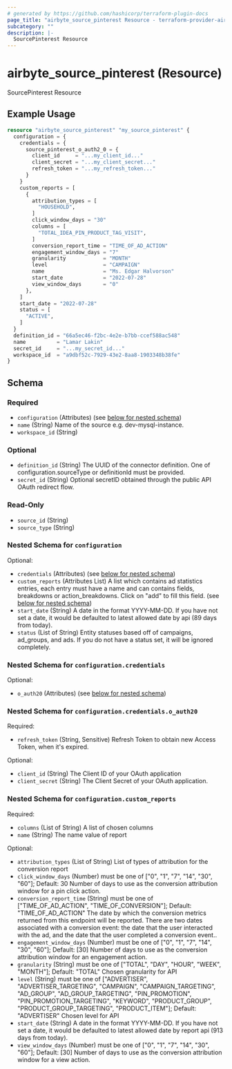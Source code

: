 ```yaml
---
# generated by https://github.com/hashicorp/terraform-plugin-docs
page_title: "airbyte_source_pinterest Resource - terraform-provider-airbyte"
subcategory: ""
description: |-
  SourcePinterest Resource
---
```


# airbyte_source_pinterest (Resource)

SourcePinterest Resource

## Example Usage

```terraform
resource "airbyte_source_pinterest" "my_source_pinterest" {
  configuration = {
    credentials = {
      source_pinterest_o_auth2_0 = {
        client_id     = "...my_client_id..."
        client_secret = "...my_client_secret..."
        refresh_token = "...my_refresh_token..."
      }
    }
    custom_reports = [
      {
        attribution_types = [
          "HOUSEHOLD",
        ]
        click_window_days = "30"
        columns = [
          "TOTAL_IDEA_PIN_PRODUCT_TAG_VISIT",
        ]
        conversion_report_time = "TIME_OF_AD_ACTION"
        engagement_window_days = "7"
        granularity            = "MONTH"
        level                  = "CAMPAIGN"
        name                   = "Ms. Edgar Halvorson"
        start_date             = "2022-07-28"
        view_window_days       = "0"
      },
    ]
    start_date = "2022-07-28"
    status = [
      "ACTIVE",
    ]
  }
  definition_id = "66a5ec46-f2bc-4e2e-b7bb-ccef588ac548"
  name          = "Lamar Lakin"
  secret_id     = "...my_secret_id..."
  workspace_id  = "a9dbf52c-7929-43e2-8aa8-1903348b38fe"
}
```

<!-- schema generated by tfplugindocs -->
## Schema

### Required

- `configuration` (Attributes) (see [below for nested schema](#nestedatt--configuration))
- `name` (String) Name of the source e.g. dev-mysql-instance.
- `workspace_id` (String)

### Optional

- `definition_id` (String) The UUID of the connector definition. One of configuration.sourceType or definitionId must be provided.
- `secret_id` (String) Optional secretID obtained through the public API OAuth redirect flow.

### Read-Only

- `source_id` (String)
- `source_type` (String)

<a id="nestedatt--configuration"></a>
### Nested Schema for `configuration`

Optional:

- `credentials` (Attributes) (see [below for nested schema](#nestedatt--configuration--credentials))
- `custom_reports` (Attributes List) A list which contains ad statistics entries, each entry must have a name and can contains fields, breakdowns or action_breakdowns. Click on "add" to fill this field. (see [below for nested schema](#nestedatt--configuration--custom_reports))
- `start_date` (String) A date in the format YYYY-MM-DD. If you have not set a date, it would be defaulted to latest allowed date by api (89 days from today).
- `status` (List of String) Entity statuses based off of campaigns, ad_groups, and ads. If you do not have a status set, it will be ignored completely.

<a id="nestedatt--configuration--credentials"></a>
### Nested Schema for `configuration.credentials`

Optional:

- `o_auth20` (Attributes) (see [below for nested schema](#nestedatt--configuration--credentials--o_auth20))

<a id="nestedatt--configuration--credentials--o_auth20"></a>
### Nested Schema for `configuration.credentials.o_auth20`

Required:

- `refresh_token` (String, Sensitive) Refresh Token to obtain new Access Token, when it's expired.

Optional:

- `client_id` (String) The Client ID of your OAuth application
- `client_secret` (String) The Client Secret of your OAuth application.



<a id="nestedatt--configuration--custom_reports"></a>
### Nested Schema for `configuration.custom_reports`

Required:

- `columns` (List of String) A list of chosen columns
- `name` (String) The name value of report

Optional:

- `attribution_types` (List of String) List of types of attribution for the conversion report
- `click_window_days` (Number) must be one of ["0", "1", "7", "14", "30", "60"]; Default: 30
Number of days to use as the conversion attribution window for a pin click action.
- `conversion_report_time` (String) must be one of ["TIME_OF_AD_ACTION", "TIME_OF_CONVERSION"]; Default: "TIME_OF_AD_ACTION"
The date by which the conversion metrics returned from this endpoint will be reported. There are two dates associated with a conversion event: the date that the user interacted with the ad, and the date that the user completed a conversion event..
- `engagement_window_days` (Number) must be one of ["0", "1", "7", "14", "30", "60"]; Default: [30]
Number of days to use as the conversion attribution window for an engagement action.
- `granularity` (String) must be one of ["TOTAL", "DAY", "HOUR", "WEEK", "MONTH"]; Default: "TOTAL"
Chosen granularity for API
- `level` (String) must be one of ["ADVERTISER", "ADVERTISER_TARGETING", "CAMPAIGN", "CAMPAIGN_TARGETING", "AD_GROUP", "AD_GROUP_TARGETING", "PIN_PROMOTION", "PIN_PROMOTION_TARGETING", "KEYWORD", "PRODUCT_GROUP", "PRODUCT_GROUP_TARGETING", "PRODUCT_ITEM"]; Default: "ADVERTISER"
Chosen level for API
- `start_date` (String) A date in the format YYYY-MM-DD. If you have not set a date, it would be defaulted to latest allowed date by report api (913 days from today).
- `view_window_days` (Number) must be one of ["0", "1", "7", "14", "30", "60"]; Default: [30]
Number of days to use as the conversion attribution window for a view action.


